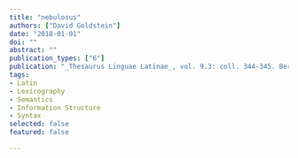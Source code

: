 ```yaml
---
title: "nebulosus"
authors: ["David Goldstein"]
date: "2018-01-01"
doi: ""
abstract: ""
publication_types: ["6"]
publication: "_Thesaurus Linguae Latinae_, vol. 9.3: coll. 344-345. Berlin: de Gruyter"
tags:
- Latin
- Lexicography
- Semantics
- Information Structure
- Syntax
selected: false
featured: false

---
```

